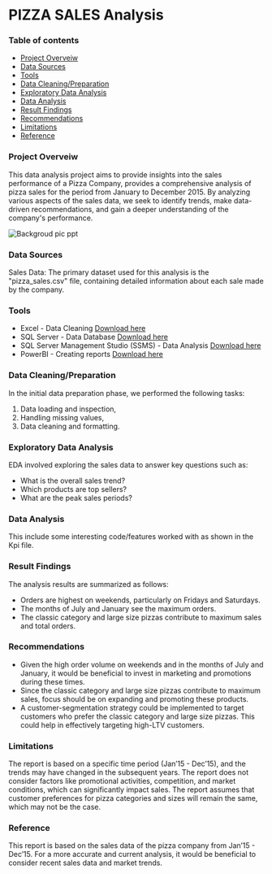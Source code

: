 # PIZZA SALES Analysis

### Table of contents

- [Project Overveiw](#project-Overveiw)
- [Data Sources](#data-Sources)
- [Tools](#Tools)
- [Data Cleaning/Preparation](#Data-Cleaning/Preparation)
- [Exploratory Data Analysis](#Exploratory-Data-Analysis)
- [Data Analysis](#Data-Analysis)
- [Result Findings](#Result-Findings)
- [Recommendations](#Recommendations)
- [Limitations](#Limitations)
- [Reference](#Reference)

  


### Project Overveiw

This data analysis project aims to provide insights into the sales performance of a Pizza Company, provides a comprehensive analysis of pizza sales for the period from January to December 2015. By analyzing various aspects of the sales data, we seek to identify trends, make data-driven recommendations, and gain a deeper understanding of the company's performance.


![Backgroud pic ppt](https://github.com/seyexiv/Oyadeyi_Oluwaseye_Israel/assets/112202812/84790abe-3a30-48f5-a017-9cb62a9a7aed)

### Data Sources

Sales Data: The primary dataset used for this analysis is the "pizza_sales.csv" file, containing detailed information about each sale made by the company.

### Tools

- Excel - Data Cleaning [Download here](https://www.microsoft.com/en-us/microsoft-365/excel)
- SQL Server - Data Database [Download here](https://www.microsoft.com/en-us/sql-server/sql-server-downloads)
- SQL Server Management Studio (SSMS) - Data Analysis [Download here](https://learn.microsoft.com/en-us/sql/ssms/download-sql-server-management-studio-ssms?view=sql-server-ver16)
- PowerBI - Creating reports [Download here](https://powerbi.microsoft.com/en-us/downloads/)

### Data Cleaning/Preparation
In the initial data preparation phase, we performed the following tasks:
1. Data loading and inspection,
2. Handling missing values,
3. Data cleaning and formatting.

### Exploratory Data Analysis
EDA involved exploring the sales data to answer key questions such as:
- What is the overall sales trend?
- Which products are top sellers?
- What are the peak sales periods?

### Data Analysis
This include some interesting code/features worked with
as shown in the Kpi file. 

### Result Findings 
The analysis results are summarized as follows:
- Orders are highest on weekends, particularly on Fridays and Saturdays.
- The months of July and January see the maximum orders.
- The classic category and large size pizzas contribute to maximum sales and total orders.

### Recommendations
- Given the high order volume on weekends and in the months of July and January, it would be beneficial to invest in marketing and promotions during these times.
- Since the classic category and large size pizzas contribute to maximum sales, focus should be on expanding and promoting these products.
- A customer-segmentation strategy could be implemented to target customers who prefer the classic category and large size pizzas. This could help in effectively targeting high-LTV customers.


### Limitations
The report is based on a specific time period (Jan’15 - Dec’15), and the trends may have changed in the subsequent years.
The report does not consider factors like promotional activities, competition, and market conditions, which can significantly impact sales.
The report assumes that customer preferences for pizza categories and sizes will remain the same, which may not be the case.

### Reference
This report is based on the sales data of the pizza company from Jan’15 - Dec’15. For a more accurate and current analysis, it would be beneficial to consider recent sales data and market trends.
